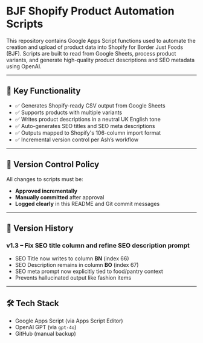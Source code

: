 # BJF Shopify Product Automation Scripts

This repository contains Google Apps Script functions used to automate the creation and upload of product data into Shopify for Border Just Foods (BJF). Scripts are built to read from Google Sheets, process product variants, and generate high-quality product descriptions and SEO metadata using OpenAI.

---

## 💼 Key Functionality

- ✅ Generates Shopify-ready CSV output from Google Sheets
- ✅ Supports products with multiple variants
- ✅ Writes product descriptions in a neutral UK English tone
- ✅ Auto-generates SEO titles and SEO meta descriptions
- ✅ Outputs mapped to Shopify's 106-column import format
- ✅ Incremental version control per Ash’s workflow

---

## 🔐 Version Control Policy

All changes to scripts must be:

- **Approved incrementally**
- **Manually committed** after approval
- **Logged clearly** in this README and Git commit messages

---

## 📌 Version History

### v1.3 – Fix SEO title column and refine SEO description prompt
- SEO Title now writes to column **BN** (index 66)
- SEO Description remains in column **BO** (index 67)
- SEO meta prompt now explicitly tied to food/pantry context
- Prevents hallucinated output like fashion items

<!-- Add future versions here like:
### v1.4 – Added batching logic for 100-row processing
- [details here]
-->

---

## 🛠️ Tech Stack

- Google Apps Script (via Apps Script Editor)
- OpenAI GPT (via `gpt-4o`)
- GitHub (manual backup)
